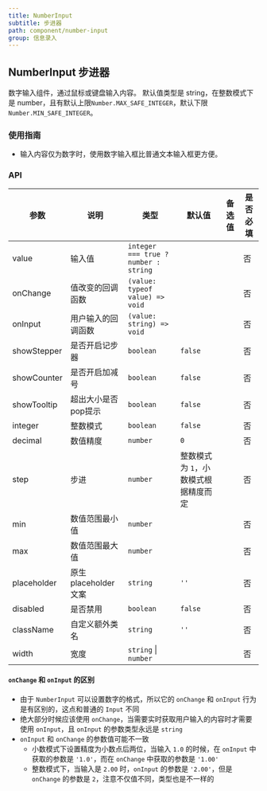 ```yaml
---
title: NumberInput
subtitle: 步进器
path: component/number-input
group: 信息录入
---
```


## NumberInput 步进器

数字输入组件，通过鼠标或键盘输入内容。
默认值类型是 string，在整数模式下是 number，且有默认上限`Number.MAX_SAFE_INTEGER`，默认下限`Number.MIN_SAFE_INTEGER`。

### 使用指南

- 输入内容仅为数字时，使用数字输入框比普通文本输入框更方便。

### API

| 参数        | 说明                  | 类型                              | 默认值  | 备选值 | 是否必填 |
| ----------- | --------------------- | --------------------------------- | ------- | ------ | -------- |
| value       | 输入值                | `integer === true ? number : string` |         |        | 否       |
| onChange    | 值改变的回调函数          | `(value: typeof value) => void`         |         |        | 否       |
| onInput     | 用户输入的回调函数 | `(value: string) => void` |  |  |  否  |
| showStepper | 是否开启记步器        | `boolean`                            | `false` |        | 否       |
| showCounter | 是否开启加减号        | `boolean`                            | `false` |        | 否       |
| showTooltip			| 超出大小是否pop提示    | `boolean`                              | `false` |        | 否       |
| integer     | 整数模式              | `boolean`                             | `false`   |        | 否       |
| decimal     | 数值精度              | `number`                            | `0`     |        | 否       |
| step        | 步进                 | `number`                         | 整数模式为 `1`，小数模式根据精度而定 |  |  否 |
| min         | 数值范围最小值        | `number`                            |         |        | 否       |
| max         | 数值范围最大值        | `number`                            |         |        | 否       |
| placeholder | 原生 placeholder 文案 | `string`                            | `''`    |        | 否       |
| disabled    | 是否禁用              | `boolean`                              | `false` |        | 否       |
| className   | 自定义额外类名        | `string`                            | `''`    |        | 否       |
| width       | 宽度                  | `string` &vert; `number`                |         |        | 否       |

#### `onChange` 和 `onInput` 的区别

- 由于 `NumberInput` 可以设置数字的格式，所以它的 `onChange` 和 `onInput` 行为是有区别的，这点和普通的 `Input` 不同
- 绝大部分时候应该使用 `onChange`，当需要实时获取用户输入的内容时才需要使用 `onInput`，且 `onInput` 的参数类型永远是 `string`
- `onInput` 和 `onChange` 的参数值可能不一致
  - 小数模式下设置精度为小数点后两位，当输入 `1.0` 的时候，在 `onInput` 中获取的参数是 `'1.0'`，而在 `onChange` 中获取的参数是 `'1.00'`
  - 整数模式下，当输入是 `2.00` 时，`onInput` 的参数是 `'2.00'`，但是 `onChange` 的参数是 `2`，注意不仅值不同，类型也是不一样的

<style>
.zent-number-input {
  width: 200px;
  margin-bottom: 20px;
}
</style>
